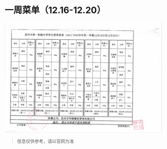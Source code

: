 
# 一周菜单（12.16-12.20）

![img](https://raw.githubusercontent.com/apkqiu/apkqiu.github.io/main/public/food_img/一周菜单（12.16-12.20）_2024-12-12.png)

> 信息仅供参考，请以官网为准
